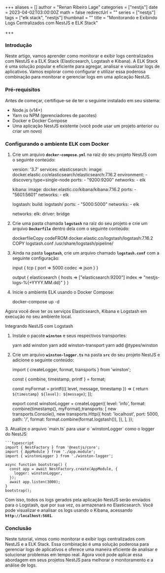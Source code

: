 +++
aliases = []
author = "Renan Ribeiro Lage"
categories = ["nestjs"]
date = 2023-04-02T03:00:00Z
math = false
redirectUrl = ""
series = ["nestjs"]
tags = ["elk stack", "nestjs"]
thumbnail = ""
title = "Monitorando e Exibindo Logs Centralizados com NestJS e ELK Stack"

+++
### Introdução 

Neste artigo, vamos aprender como monitorar e exibir logs centralizados com NestJS e a ELK Stack (Elasticsearch, Logstash e Kibana). A ELK Stack é uma solução popular e eficiente para agregar, analisar e visualizar logs de aplicativos. Vamos explorar como configurar e utilizar essa poderosa combinação para monitorar e gerenciar logs em uma aplicação NestJS.

### Pré-requisitos 

Antes de começar, certifique-se de ter o seguinte instalado em seu sistema:

* Node.js (v14+)
* Yarn ou NPM (gerenciadores de pacotes)
* Docker e Docker Compose
* Uma aplicação NestJS existente (você pode usar um projeto anterior ou criar um novo)

### Configurando o ambiente ELK com Docker

1. Crie um arquivo **`docker-compose.yml`** na raiz do seu projeto NestJS com o seguinte conteúdo:

    version: '3.7'
    services:
      elasticsearch:
        image: docker.elastic.co/elasticsearch/elasticsearch:7.16.2
        environment:
          - discovery.type=single-node
        ports:
          - "9200:9200"
        networks:
          - elk
    
      kibana:
        image: docker.elastic.co/kibana/kibana:7.16.2
        ports:
          - "5601:5601"
        networks:
          - elk
    
      logstash:
        build: logstash/
        ports:
          - "5000:5000"
        networks:
          - elk
    
    networks:
      elk:
        driver: bridge
    

2. Crie uma pasta chamada **`logstash`** na raiz do seu projeto e crie um arquivo **`Dockerfile`** dentro dela com o seguinte conteúdo:

    dockerfileCopy codeFROM docker.elastic.co/logstash/logstash:7.16.2
    COPY logstash.conf /usr/share/logstash/pipeline/
    

3. Ainda na pasta **`logstash`**, crie um arquivo chamado **`logstash.conf`** com a seguinte configuração:

    input {
      tcp {
        port => 5000
        codec => json
      }
    }
    
    output {
      elasticsearch {
        hosts => ["elasticsearch:9200"]
        index => "nestjs-logs-%{+YYYY.MM.dd}"
      }
    }
    

4. Inicie o ambiente ELK usando o Docker Compose:

    docker-compose up -d
    

Agora você deve ter os serviços Elasticsearch, Kibana e Logstash em execução no seu ambiente local.

Integrando NestJS com Logstash

1. Instale o pacote **`winston`** e seus respectivos transportes:

    yarn add winston
    yarn add winston-transport
    yarn add @types/winston
    

2. Crie um arquivo **`winston-logger.ts`** na pasta **`src`** do seu projeto NestJS e adicione o seguinte conteúdo:

    import { createLogger, format, transports } from 'winston';
    
    const { combine, timestamp, printf } = format;
    
    const myFormat = printf(({ level, message, timestamp }) => {
      return `${timestamp} ${level}: ${message}`;
    });
    
    export const winstonLogger = createLogger({
      level: 'info',
      format: combine(timestamp(), myFormat),transports: [
          new transports.Console(),
          new transports.Http({
          host: 'localhost',
          port: 5000,
          path: '/',
          format: format.combine(format.logstash()),
      	}),
      ],
    });
     
    

3\. Atualize o arquivo \`main.ts\` para usar o \`winstonLogger\` como o logger do NestJS: 

    ```typescript
    import { NestFactory } from '@nestjs/core';
    import { AppModule } from './app.module';
    import { winstonLogger } from './winston-logger';
    
    async function bootstrap() {
      const app = await NestFactory.create(AppModule, {
        logger: winstonLogger,
      });
      await app.listen(3000);
    }
    bootstrap();

Com isso, todos os logs gerados pela aplicação NestJS serão enviados para o Logstash, que por sua vez, os armazenará no Elasticsearch. Você pode visualizar e analisar os logs usando o Kibana, acessando **`http://localhost:5601`**.

### Conclusão 

Neste tutorial, vimos como monitorar e exibir logs centralizados com NestJS e a ELK Stack. Essa combinação é uma solução poderosa para gerenciar logs de aplicativos e oferece uma maneira eficiente de analisar e solucionar problemas em tempo real. Agora você pode aplicar essa abordagem em seus projetos NestJS para melhorar o monitoramento e a análise de logs.